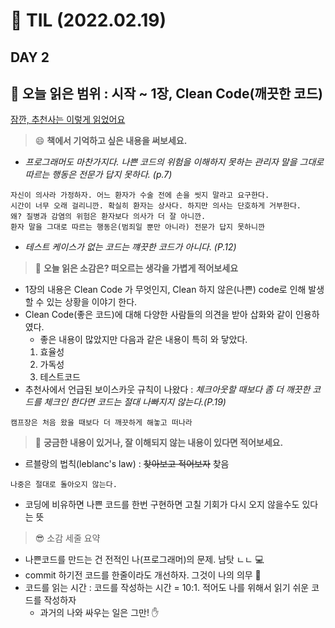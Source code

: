 
# :pencil: TIL (2022.02.19)
## DAY 2
:book: 오늘 읽은 범위 : 시작 ~ 1장, Clean Code(깨끗한 코드)
---
[잠깐, 추천사는 이렇게 읽었어요](20220218_01_init.md)

> :smile: **책에서 기억하고 싶은 내용을 써보세요.**
 - *프로그래머도 마찬가지다. 나쁜 코드의 위험을 이해하지 못하는 관리자 말을 그대로 따르는 행동은 전문가 답지 못하다. (p.7)*
 ``` 
 자신이 의사라 가정하자. 어느 환자가 수술 전에 손을 씻지 말라고 요구한다. 
 시간이 너무 오래 걸리니깐. 확실히 환자는 상사다. 하지만 의사는 단호하게 거부한다. 
 왜? 질병과 감염의 위험은 환자보다 의사가 더 잘 아니깐.
 환자 말을 그대로 따르는 행동은(범죄일 뿐만 아니라) 전문가 답지 못하니깐 
 ```
 - *테스트 케이스가 없는 코드는 꺠끗한 코드가 아니다. (P.12)*
 
> :thinking: **오늘 읽은 소감은? 떠오르는 생각을 가볍게 적어보세요**
 - 1장의 내용은 Clean Code 가 무엇인지, Clean 하지 않은(나쁜) code로 인해 발생할 수 있는 상황을 이야기 한다.
 - Clean Code(좋은 코드)에 대해 다양한 사람들의 의견을 받아 삽화와 같이 인용하였다.
   * 좋은 내용이 많았지만 다음과 같은 내용이 특히 와 닿았다.
   1. 효율성
   2. 가독성
   3. 테스트코드 
 - 추천사에서 언급된 보이스카웃 규칙이 나왔다 : *체크아웃할 때보다 좀 더 깨끗한 코드를 체크인 한다면 코드는 절대 나빠지지 않는다.(P.19)*
``` 
캠프장은 처음 왔을 때보다 더 깨끗하게 해놓고 떠나라 
```

> :mag_right: **궁금한 내용이 있거나, 잘 이해되지 않는 내용이 있다면 적어보세요.**
 - 르블랑의 법칙(leblanc's law) : ~~찾아보고 적어보자~~ 찾음
 ```
 나중은 절대로 돌아오지 않는다.
 ```
 - 코딩에 비유하면 나쁜 코드를 한번 구현하면 고칠 기회가 다시 오지 않을수도 있다는 뜻

> :sunglasses: 소감 세줄 요약
 - 나쁜코드를 만드는 건 전적인 나(프로그래머)의 문제. 남탓 ㄴㄴ 	:computer:
 - commit 하기전 코드를 한줄이라도 개선하자. 그것이 나의 의무 :cowboy_hat_face:
 - 코드를 읽는 시간 : 코드를 작성하는 시간 = 10:1. 적어도 나를 위해서 읽기 쉬운 코드를 작성하자
    * 과거의 나와 싸우는 일은 그만! :raised_hand:
 
 